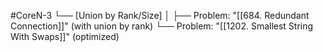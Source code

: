#CoreN-3
└── [Union by Rank/Size]
    │
    ├── Problem: "[[684. Redundant Connection]]" (with union by rank)
    └── Problem: "[[1202. Smallest String With Swaps]]" (optimized)
